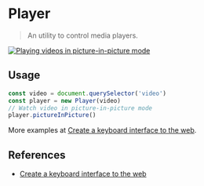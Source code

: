 # Player

> An utility to control media players.

[![Playing videos in picture-in-picture mode](https://img.youtube.com/vi_webp/zgSx1AE6pig/maxresdefault.webp)](https://youtu.be/zgSx1AE6pig)

## Usage

``` javascript
const video = document.querySelector('video')
const player = new Player(video)
// Watch video in picture-in-picture mode
player.pictureInPicture()
```

More examples at [Create a keyboard interface to the web].

## References

- [Create a keyboard interface to the web]

[Create a keyboard interface to the web]: https://alexherbo2.github.io/blog/chrome/create-a-keyboard-interface-to-the-web/
